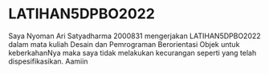 # LATIHAN5DPBO2022

Saya Nyoman Ari Satyadharma 2000831 mengerjakan LATIHAN5DPBO2022 dalam mata kuliah Desain dan Pemrograman Berorientasi Objek untuk keberkahanNya maka saya tidak melakukan kecurangan seperti yang telah dispesifikasikan. Aamiin
